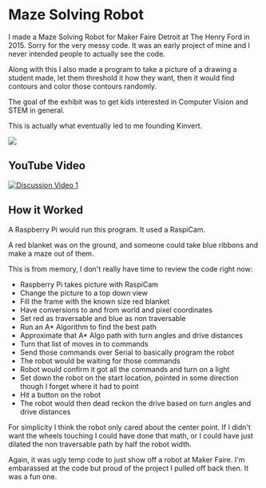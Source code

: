 # Maze Solving Robot
I made a Maze Solving Robot for Maker Faire Detroit at The Henry Ford in 2015. Sorry for the very messy code. It was an early project of mine and I never intended people to actually see the code.

Along with this I also made a program to take a picture of a drawing a student made, let them threshold it how they want, then it would find contours and color those contours randomly.

The goal of the exhibit was to get kids interested in Computer Vision and STEM in general.

This is actually what eventually led to me founding Kinvert.

<img src="https://www.kinvert.com/wp-content/uploads/2017/06/maker-faire-detroit-michigan-computer-vision-lesson-summer-for-kids-coding-1024x683.jpg">

## YouTube Video

[![Discussion Video 1](https://img.youtube.com/vi/stuCPNpmuDA/0.jpg)](https://www.youtube.com/watch?v=stuCPNpmuDA "Discussion Video 1")

## How it Worked
A Raspberry Pi would run this program. It used a RaspiCam.

A red blanket was on the ground, and someone could take blue ribbons and make a maze out of them.

This is from memory, I don't really have time to review the code right now:

- Raspberry Pi takes picture with RaspiCam
- Change the picture to a top down view
- Fill the frame with the known size red blanket
- Have conversions to and from world and pixel coordinates
- Set red as traversable and blue as non traversable
- Run an A* Algorithm to find the best path
- Approximate that A* Algo path with turn angles and drive distances
- Turn that list of moves in to commands
- Send those commands over Serial to basically program the robot
- The robot would be waiting for those commands
- Robot would confirm it got all the commands and turn on a light
- Set down the robot on the start location, pointed in some direction though I forget where it had to point
- Hit a button on the robot
- The robot would then dead reckon the drive based on turn angles and drive distances

For simplicity I think the robot only cared about the center point. If I didn't want the wheels touching I could have done that math, or I could have just dilated the non traversable path by half the robot width.

Again, it was ugly temp code to just show off a robot at Maker Faire. I'm embarassed at the code but proud of the project I pulled off back then. It was a fun one.
